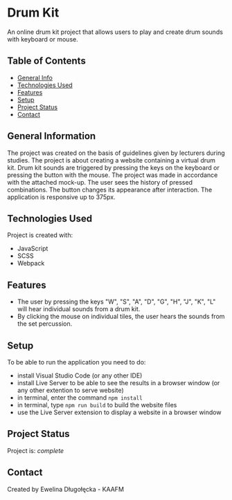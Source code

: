 # Drum Kit

An online drum kit project that allows users to play and create drum sounds with keyboard or mouse.

## Table of Contents
* [General Info](#general-information)
* [Technologies Used](#technologies-used)
* [Features](#features)
* [Setup](#setup)
* [Project Status](#project-status)
* [Contact](#contact)


## General Information
The project was created on the basis of guidelines given by lecturers during studies. 
The project is about creating a website containing a virtual drum kit.
Drum kit sounds are triggered by pressing the keys on the keyboard or pressing the button with the mouse. 
The project was made in accordance with the attached mock-up.
The user sees the history of pressed combinations.
The button changes its appearance after interaction.
The application is responsive up to 375px.


## Technologies Used
Project is created with:
- JavaScript
- SCSS
- Webpack


## Features
- The user by pressing the keys "W", "S", "A", "D", "G", "H", "J", "K", "L" will hear individual sounds from a drum kit.
- By clicking the mouse on individual tiles, the user hears the sounds from the set percussion.


## Setup
To be able to run the application you need to do:
- install Visual Studio Code (or any other IDE) 
- install Live Server to be able to see the results in a browser window (or any other extention to serve website)
- in terminal, enter the command `npm install`
- in terminal, type `npm run build` to build the website files
- use the Live Server extension to display a website in a browser window


## Project Status
Project is:  _complete_ 


## Contact
Created by Ewelina Długołęcka - KAAFM

